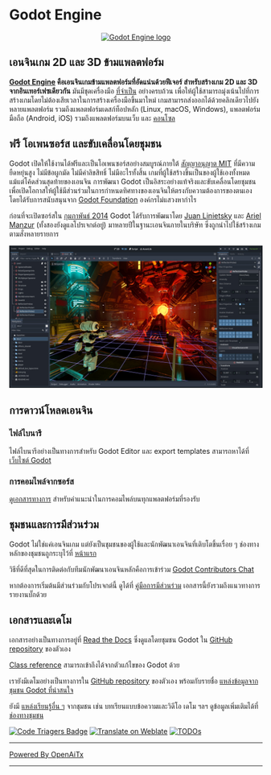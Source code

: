 # Godot Engine

<p align="center">
  <a href="https://godotengine.org">
    <img src="logo_outlined.svg" width="400" alt="Godot Engine logo">
  </a>
</p>

## เอนจินเกม 2D และ 3D ข้ามแพลตฟอร์ม

**[Godot Engine](https://godotengine.org) คือเอนจินเกมข้ามแพลตฟอร์มที่อัดแน่นด้วยฟีเจอร์ สำหรับสร้างเกม 2D และ 3D จากอินเทอร์เฟซเดียวกัน** มันมีชุดเครื่องมือ [ที่จำเป็น](https://godotengine.org/features) อย่างครบถ้วน เพื่อให้ผู้ใช้สามารถมุ่งเน้นไปที่การสร้างเกมโดยไม่ต้องเสียเวลาในการสร้างเครื่องมือขึ้นมาใหม่ เกมสามารถส่งออกได้ด้วยคลิกเดียวไปยังหลายแพลตฟอร์ม รวมถึงแพลตฟอร์มเดสก์ท็อปหลัก (Linux, macOS, Windows), แพลตฟอร์มมือถือ (Android, iOS) รวมถึงแพลตฟอร์มบนเว็บ และ [คอนโซล](https://docs.godotengine.org/en/latest/tutorials/platform/consoles.html)

## ฟรี โอเพนซอร์ส และขับเคลื่อนโดยชุมชน

Godot เปิดให้ใช้งานได้ฟรีและเป็นโอเพนซอร์สอย่างสมบูรณ์ภายใต้ [สัญญาอนุญาต MIT](https://godotengine.org/license) ที่มีความยืดหยุ่นสูง ไม่มีข้อผูกมัด ไม่มีค่าลิขสิทธิ์ ไม่มีอะไรทั้งสิ้น เกมที่ผู้ใช้สร้างขึ้นเป็นของผู้ใช้เองทั้งหมดแม้แต่โค้ดส่วนสุดท้ายของเอนจิน การพัฒนา Godot เป็นอิสระอย่างแท้จริงและขับเคลื่อนโดยชุมชน เพื่อเปิดโอกาสให้ผู้ใช้มีส่วนร่วมในการกำหนดทิศทางของเอนจินให้ตรงกับความต้องการของตนเอง โดยได้รับการสนับสนุนจาก [Godot Foundation](https://godot.foundation/) องค์กรไม่แสวงหากำไร

ก่อนที่จะเปิดซอร์สใน [กุมภาพันธ์ 2014](https://github.com/godotengine/godot/commit/0b806ee0fc9097fa7bda7ac0109191c9c5e0a1ac) Godot ได้รับการพัฒนาโดย [Juan Linietsky](https://github.com/reduz) และ [Ariel Manzur](https://github.com/punto-) (ทั้งสองยังดูแลโปรเจกต์อยู่) มาหลายปีในฐานะเอนจินภายในบริษัท ซึ่งถูกนำไปใช้สร้างเกมตามสั่งหลายรายการ

![Screenshot of a 3D scene in the Godot Engine editor](https://raw.githubusercontent.com/godotengine/godot-design/master/screenshots/editor_tps_demo_1920x1080.jpg)

## การดาวน์โหลดเอนจิน

### ไฟล์ไบนารี

ไฟล์ไบนารีอย่างเป็นทางการสำหรับ Godot Editor และ export templates สามารถหาได้ที่ [เว็บไซต์ Godot](https://godotengine.org/download)

### การคอมไพล์จากซอร์ส

[ดูเอกสารทางการ](https://docs.godotengine.org/en/latest/contributing/development/compiling) สำหรับคำแนะนำในการคอมไพล์บนทุกแพลตฟอร์มที่รองรับ

## ชุมชนและการมีส่วนร่วม

Godot ไม่ใช่แค่เอนจินเกม แต่ยังเป็นชุมชนของผู้ใช้และนักพัฒนาเอนจินที่เติบโตขึ้นเรื่อย ๆ ช่องทางหลักของชุมชนถูกระบุไว้ที่ [หน้าแรก](https://godotengine.org/community)

วิธีที่ดีที่สุดในการติดต่อกับทีมนักพัฒนาเอนจินหลักคือการเข้าร่วม [Godot Contributors Chat](https://chat.godotengine.org)

หากต้องการเริ่มต้นมีส่วนร่วมกับโปรเจกต์นี้ ดูได้ที่ [คู่มือการมีส่วนร่วม](CONTRIBUTING.md) เอกสารนี้ยังรวมถึงแนวทางการรายงานบั๊กด้วย

## เอกสารและเดโม

เอกสารอย่างเป็นทางการอยู่ที่ [Read the Docs](https://docs.godotengine.org) ซึ่งดูแลโดยชุมชน Godot ใน [GitHub repository](https://github.com/godotengine/godot-docs) ของตัวเอง

[Class reference](https://docs.godotengine.org/en/latest/classes/) สามารถเข้าถึงได้จากตัวแก้ไขของ Godot ด้วย

เรายังมีเดโมอย่างเป็นทางการใน [GitHub repository](https://github.com/godotengine/godot-demo-projects) ของตัวเอง พร้อมกับรายชื่อ [แหล่งข้อมูลจากชุมชน Godot ที่น่าสนใจ](https://github.com/godotengine/awesome-godot)

ยังมี [แหล่งเรียนรู้อื่น ๆ](https://docs.godotengine.org/en/latest/community/tutorials.html) จากชุมชน เช่น บทเรียนแบบข้อความและวิดีโอ เดโม ฯลฯ ดูข้อมูลเพิ่มเติมได้ที่ [ช่องทางชุมชน](https://godotengine.org/community)

[![Code Triagers Badge](https://www.codetriage.com/godotengine/godot/badges/users.svg)](https://www.codetriage.com/godotengine/godot)
[![Translate on Weblate](https://hosted.weblate.org/widgets/godot-engine/-/godot/svg-badge.svg)](https://hosted.weblate.org/engage/godot-engine/?utm_source=widget)
[![TODOs](https://badgen.net/https/api.tickgit.com/badgen/github.com/godotengine/godot)](https://www.tickgit.com/browse?repo=github.com/godotengine/godot)


---


[Powered By OpenAiTx](https://github.com/OpenAiTx/OpenAiTx)


---